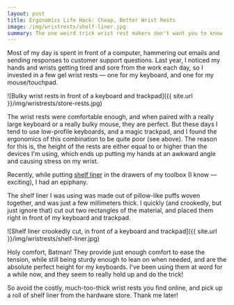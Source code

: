 ```yaml
---
layout: post
title: Ergonomics Life Hack: Cheap, Better Wrist Rests
image: /img/wristrests/shelf-liner.jpg
summary: The one weird trick wrist rest makers don't want you to know (clickbait sucks — it's shelf liner)
---
```


Most of my day is spent in front of a computer, hammering out emails and sending responses to customer support questions. Last year, I noticed my hands and wrists getting tired and sore from the work each day, so I invested in a few gel wrist rests — one for my keyboard, and one for my mouse/touchpad.

![Bulky wrist rests in front of a keyboard and trackpad]({{ site.url }}/img/wristrests/store-rests.jpg)

The wrist rests were comfortable enough, and when paired with a really large keyboard or a really bulky mouse, they are perfect. But these days I tend to use low-profile keyboards, and a magic trackpad, and I found the ergonomics of this combination to be quite poor (see above). The reason for this is, the height of the rests are either equal to or higher than the devices I'm using, which ends up putting my hands at an awkward angle and causing stress on my wrist.

Recently, while putting [shelf liner](https://www.lowes.com/pd/Duck-Original-Grip-Easy-Liner-12-in-x-14-ft-Gray-Shelf-Liner/50083586) in the drawers of my toolbox (I know — exciting), I had an epiphany. 

The shelf liner I was using was made out of pillow-like puffs woven together, and was just a few millimeters thick. I quickly (and crookedly, but just ignore that) cut out two rectangles of the material, and placed them right in front of my keyboard and trackpad.

![Shelf liner crookedly cut, in front of a keyboard and trackpad]({{ site.url }}/img/wristrests/shelf-liner.jpg)

Holy comfort, Batman! They provide just enough comfort to ease the tension, while still being sturdy enough to lean on when needed, and are the absolute perfect height for my keyboards. I've been using them at word for a while now, and they seem to really hold up and do the trick!

So avoid the costly, much-too-thick wrist rests you find online, and pick up a roll of shelf liner from the hardware store. Thank me later!
